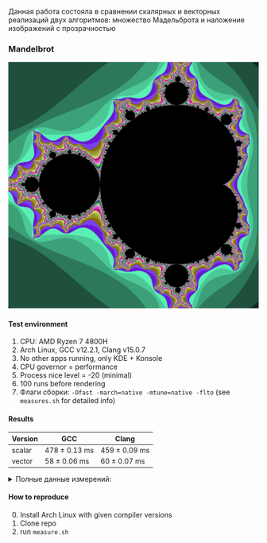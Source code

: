 Данная работа состояла в сравнении скалярных и векторных реализаций двух алгоритмов: множество Мадельброта и наложение изображений с прозрачностью

### Mandelbrot
![img.png](img.png)

#### Test environment
1. CPU: AMD Ryzen 7 4800H
2. Arch Linux, GCC v12.2.1, Clang v15.0.7
3. No other apps running, only KDE + Konsole
4. CPU governor = performance
5. Process nice level = -20 (minimal)
6. 100 runs before rendering
7. Флаги сборки: `-Ofast -march=native -mtune=native -flto` (see `measures.sh` for detailed info)

#### Results
| Version | GCC | Clang |
| --- | --- | -- |
| scalar | 478 ± 0.13 ms | 459 ± 0.09 ms |
| vector    | 58 ± 0.06 ms  | 60 ± 0.07 ms |

<details>
  <summary>Полные данные измерений: </summary>

    First run:
```text
    Benchmark results (dumb::calc): 479 ± 0.736348 ms (100 iterations, GCC v12.2.1)
    Benchmark results (avx::calc): 58 ± 0.124553 ms (100 iterations, GCC v12.2.1)
    Benchmark results (dumb::calc): 459 ± 0.165074 ms (100 iterations, Clang v15.0.7)
    Benchmark results (avx::calc): 60 ± 0.103167 ms (100 iterations, Clang v15.0.7)
```
    
    Second run: 
```text
Benchmark results (dumb::calc): 478 ± 0.1328 ms (100 iterations, GCC v12.2.1)
Benchmark results (avx::calc): 58 ± 0.06315 ms (100 iterations, GCC v12.2.1)
Benchmark results (dumb::calc): 459 ± 0.0943684 ms (100 iterations, Clang v15.0.7)
Benchmark results (avx::calc): 60 ± 0.0674793 ms (100 iterations, Clang v15.0.7)
```

</details>

#### How to reproduce
0. Install Arch Linux with given compiler versions
1. Clone repo
2. run `measure.sh`
